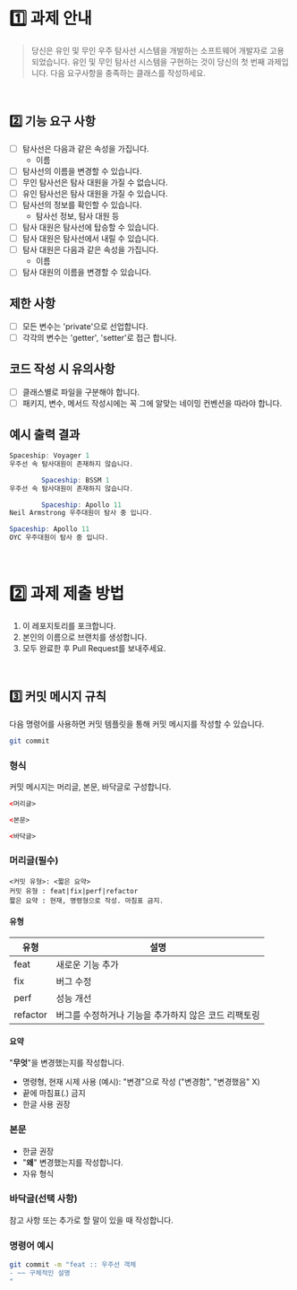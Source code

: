 # 1️⃣ 과제 안내
> 당신은 유인 및 무인 우주 탐사선 시스템을 개발하는 소프트웨어 개발자로 고용되었습니다. 유인 및 무인 탐사선 시스템을 구현하는 것이 당신의 첫 번째 과제입니다. 다음 요구사항을 충족하는 클래스를 작성하세요.

<br>

## 2️⃣ 기능 요구 사항
- [ ] 탐사선은 다음과 같은 속성을 가집니다.
  - 이름
- [ ] 탐사선의 이름을 변경할 수 있습니다.
- [ ] 무인 탐사선은 탐사 대원을 가질 수 없습니다.
- [ ] 유인 탐사선은 탐사 대원을 가질 수 있습니다.
- [ ] 탐사선의 정보를 확인할 수 있습니다.
  - 탐사선 정보, 탐사 대원 등
- [ ] 탐사 대원은 탐사선에 탑승할 수 있습니다.
- [ ] 탐사 대원은 탐사선에서 내릴 수 있습니다.
- [ ] 탐사 대원은 다음과 같은 속성을 가집니다.
  - 이름
- [ ] 탐사 대원의 이름을 변경할 수 있습니다.

## 제한 사항
- [ ] 모든 변수는 'private'으로 선업합니다.
- [ ] 각각의 변수는 'getter', 'setter'로 접근 합니다.

## 코드 작성 시 유의사항
- [ ] 클래스별로 파일을 구분해야 합니다.
- [ ] 패키지, 변수, 메서드 작성시에는 꼭 그에 알맞는 네이밍 컨벤션을 따라야 합니다.

## 예시 출력 결과
```java
Spaceship: Voyager 1
우주선 속 탐사대원이 존재하지 않습니다.

        Spaceship: BSSM 1
우주선 속 탐사대원이 존재하지 않습니다.

        Spaceship: Apollo 11
Neil Armstrong 우주대원이 탐사 중 입니다.

Spaceship: Apollo 11
OYC 우주대원이 탐사 중 입니다.
```

<br>

# 2️⃣ 과제 제출 방법
  1. 이 레포지토리를 포크합니다.
  2. 본인의 이름으로 브랜치를 생성합니다.
  3. 모두 완료한 후 Pull Request를 보내주세요.

<br>

## 3️⃣ 커밋 메시지 규칙
다음 명령어를 사용하면 커밋 템플릿을 통해 커밋 메시지를 작성할 수 있습니다.

```bash
git commit
```

### 형식
커밋 메시지는 머리글, 본문, 바닥글로 구성합니다.

```html
<머리글>

<본문>

<바닥글>
```

### 머리글(필수)
```
<커밋 유형>: <짧은 요약>
커밋 유형 : feat|fix|perf|refactor
짧은 요약 : 현재, 명령형으로 작성. 마침표 금지. 
```
#### 유형

| 유형     | 설명                                                     |
|----------|----------------------------------------------------------|
| feat     | 새로운 기능 추가                                         |
| fix      | 버그 수정                                                |
| perf     | 성능 개선                                                |
| refactor | 버그를 수정하거나 기능을 추가하지 않은 코드 리팩토링     |

#### 요약

"**무엇**"을 변경했는지를 작성합니다.

- 명령형, 현재 시제 사용 (예시): "변경"으로 작성 ("변경함", "변경했음" X)
- 끝에 마침표(.) 금지
- 한글 사용 권장

### 본문

- 한글 권장
- "**왜**" 변경했는지를 작성합니다.
- 자유 형식

### 바닥글(선택 사항)
참고 사항 또는 추가로 할 말이 있을 때 작성합니다.

### 명령어 예시
```bash
git commit -m "feat :: 우주선 객체
- ~~ 구체적인 설명
"
```